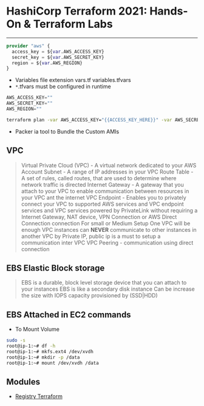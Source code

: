 # HashiCorp Terraform 2021: Hands-On & Terraform Labs

---

```terraform
provider "aws" {
  access_key = ${var.AWS_ACCESS_KEY}
  secret_key = ${var.AWS_SECRET_KEY}
  region = ${var.AWS_REGION}
}
```

- Variables file extension vars.tf variables.tfvars
- `*`.tfvars must be configured in runtime

```terraform
AWS_ACCESS_KEY=""
AWS_SECRET_KEY=""
AWS_REGION=""
```

```bash
terraform plan -var AWS_ACCESS_KEY="{{ACCESS_KEY_HERE}}" -var AWS_SECRET_KEY="{{SECRET_KEY_HERE}}"
```

- Packer ia tool to Bundle the Custom AMIs

## VPC

> Virtual Private Cloud (VPC) - A virtual network dedicated to your AWS Account
> Subnet - A range of IP addresses in your VPC
> Route Table - A set of rules, called routes, that are used to determine where network traffic is directed
> Internet Gateway - A gateway that you attach to your VPC to enable communication between resources in your VPC ant the internet
> VPC Endpoint - Enables you to privately connect your VPC to supported AWS services and VPC endpoint services and VPC services powered by PrivateLink without requiring a Internet Gateway, NAT device, VPN Connection or AWS Direct Connection connection
> For small or Medium Setup One VPC will be enough
> VPC instances can **NEVER** communicate to other instances in another VPC by Private IP, public ip is a must to setup a communication inter VPC
> VPC Peering - communication using direct connection

## EBS Elastic Block storage

> EBS is a durable, block level storage device that you can attach to your instances
> EBS is like a secondary disk instance
> Can be increase the size with IOPS capacity provisioned by (SSD|HDD)

## EBS Attached in EC2 commands

- To Mount Volume

```bash
sudo -s
root@ip-1:~# df -h
root@ip-1:~# mkfs.ext4 /dev/xvdh
root@ip-1:~# mkdir -p /data
root@ip-1:~# mount /dev/xvdh /data
```

## Modules

- [Registry Terraform](https://registry.terraform.io)
